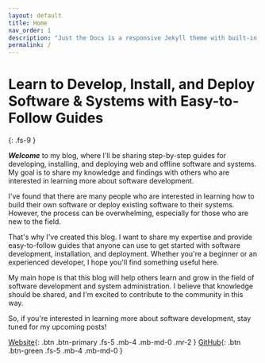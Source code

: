 ```yaml
---
layout: default
title: Home
nav_order: 1
description: "Just the Docs is a responsive Jekyll theme with built-in search that is easily customizable and hosted on GitHub Pages."
permalink: /
---
```


# Learn to Develop, Install, and Deploy Software & Systems with Easy-to-Follow Guides
{: .fs-9 }

**_Welcome_** to my blog, where I'll be sharing step-by-step guides for developing, installing, and deploying web and offline software and systems. My goal is to share my knowledge and findings with others who are interested in learning more about software development.

I've found that there are many people who are interested in learning how to build their own software or deploy existing software to their systems. However, the process can be overwhelming, especially for those who are new to the field.

That's why I've created this blog. I want to share my expertise and provide easy-to-follow guides that anyone can use to get started with software development, installation, and deployment. Whether you're a beginner or an experienced developer, I hope you'll find something useful here.

My main hope is that this blog will help others learn and grow in the field of software development and system administration. I believe that knowledge should be shared, and I'm excited to contribute to the community in this way.

So, if you're interested in learning more about software development, stay tuned for my upcoming posts!

[Website](https://hasithasuneth.com){: .btn .btn-primary .fs-5 .mb-4 .mb-md-0 .mr-2 }
[GitHub](https://github.com/HasithaSuneth){: .btn .btn-green .fs-5 .mb-4 .mb-md-0 }


